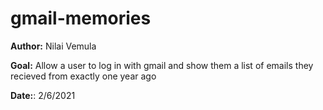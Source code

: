 # gmail-memories

**Author:** Nilai Vemula

**Goal:** Allow a user to log in with gmail and show them a list of emails they recieved from exactly one year ago

**Date:**: 2/6/2021
